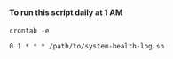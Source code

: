 #### To run this script daily at 1 AM

```crontab -e```

```0 1 * * * /path/to/system-health-log.sh```


